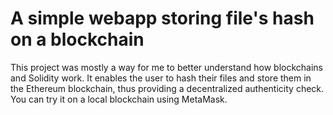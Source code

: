A simple webapp storing file's hash on a blockchain
===================================================

This project was mostly a way for me to better understand how blockchains and Solidity work.
It enables the user to hash their files and store them in the Ethereum blockchain, thus providing a decentralized authenticity check. You can try it on a local blockchain using MetaMask.
